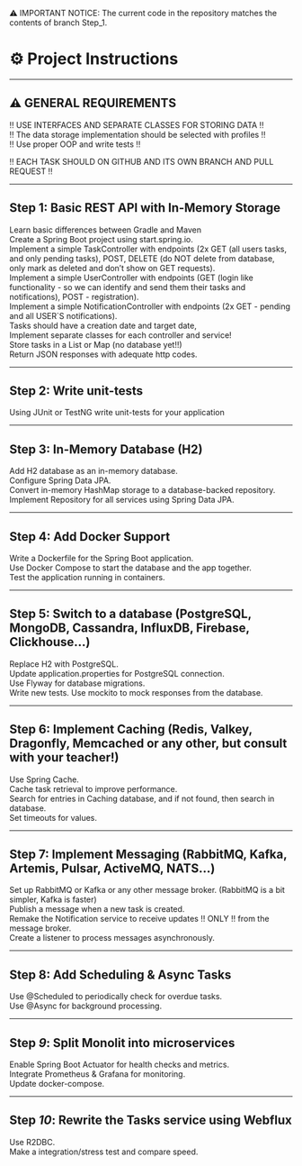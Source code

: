 ⚠️ IMPORTANT NOTICE:
The current code in the repository matches the contents of branch Step_1.


# ⚙️ Project Instructions

---

## ⚠️ GENERAL REQUIREMENTS

‼ USE INTERFACES AND SEPARATE CLASSES FOR STORING DATA ‼  
‼ The data storage implementation should be selected with profiles ‼  
‼ Use proper OOP and write tests ‼

‼ EACH TASK SHOULD ON GITHUB AND ITS OWN BRANCH AND PULL REQUEST ‼

---

## Step 1: Basic REST API with In-Memory Storage

Learn basic differences between Gradle and Maven  
Create a Spring Boot project using start.spring.io.  
Implement a simple TaskController with endpoints (2x GET (all users tasks, and only pending tasks), POST, DELETE (do NOT delete from database, only mark as deleted and don’t show on GET requests).  
Implement a simple UserController with endpoints (GET (login like functionality - so we can identify and send them their tasks and notifications), POST - registration).  
Implement a simple NotificationController with endpoints (2x GET - pending and all USER`S notifications).  
Tasks should have a creation date and target date,  
Implement separate classes for each controller and service!  
Store tasks in a List or Map (no database yet!!)  
Return JSON responses with adequate http codes.  

---

## Step 2: Write unit-tests

Using JUnit or TestNG write unit-tests for your application  

---

## Step 3: In-Memory Database (H2)

Add H2 database as an in-memory database.  
Configure Spring Data JPA.  
Convert in-memory HashMap storage to a database-backed repository.  
Implement Repository for all services using Spring Data JPA.  

---

## Step 4: Add Docker Support

Write a Dockerfile for the Spring Boot application.  
Use Docker Compose to start the database and the app together.  
Test the application running in containers.  

---

## Step 5: Switch to a database (PostgreSQL, MongoDB, Cassandra, InfluxDB, Firebase, Clickhouse…)

Replace H2 with PostgreSQL.  
Update application.properties for PostgreSQL connection.  
Use Flyway for database migrations.  
Write new tests. Use mockito to mock responses from the database.  

---

## Step 6: Implement Caching (Redis, Valkey, Dragonfly, Memcached or any other, but consult with your teacher!)

Use Spring Cache.  
Cache task retrieval to improve performance.  
Search for entries in Caching database, and if not found, then search in database.  
Set timeouts for values.  

---

## Step 7: Implement Messaging (RabbitMQ, Kafka, Artemis, Pulsar, ActiveMQ, NATS…)

Set up RabbitMQ or Kafka or any other message broker. (RabbitMQ is a bit simpler, Kafka is faster)  
Publish a message when a new task is created.  
Remake the Notification service to receive updates !! ONLY !! from the message broker.  
Create a listener to process messages asynchronously.  

---

## Step 8: Add Scheduling & Async Tasks

Use @Scheduled to periodically check for overdue tasks.  
Use @Async for background processing.  

---

## Step *9*: Split Monolit into microservices

Enable Spring Boot Actuator for health checks and metrics.  
Integrate Prometheus & Grafana for monitoring.  
Update docker-compose.  

---

## Step *10*: Rewrite the Tasks service using Webflux

Use R2DBC.  
Make a integration/stress test and compare speed.  
